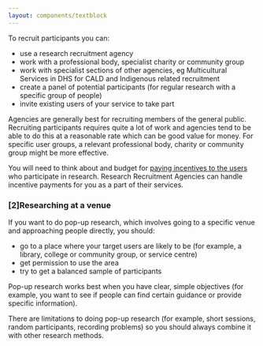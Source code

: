 ```yaml
---
layout: components/textblock
---
```


To recruit participants you can:
- use a research recruitment agency
- work with a professional body, specialist charity or community group
- work with specialist sections of other agencies, eg Multicultural Services in DHS for CALD and Indigenous related recruitment
- create a panel of potential participants (for regular research with a specific group of people)
- invite existing users of your service to take part

Agencies are generally best for recruiting members of the general public. Recruiting participants requires quite a lot of work and agencies tend to be able to do this at a reasonable rate which can be good value for money. For specific user groups, a relevant professional body, charity or community group might be more effective.

You will need to think about and budget for [paying incentives to the users](#) who participate in research. Research Recruitment Agencies can handle incentive payments for you as a part of their services.

### [2]Researching at a venue

If you want to do pop-up research, which involves going to a specific venue and approaching people directly, you should:
- go to a place where your target users are likely to be (for example, a library, college or community group, or service centre)
- get permission to use the area
- try to get a balanced sample of participants

Pop-up research works best when you have clear, simple objectives (for example, you want to see if people can find certain guidance or provide specific information).

There are limitations to doing pop-up research (for example, short sessions, random participants, recording problems) so you should always combine it with other research methods.
